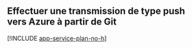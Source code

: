 ## <a name="push-to-azure-from-git"></a>Effectuer une transmission de type push vers Azure à partir de Git

[!INCLUDE [app-service-plan-no-h](app-service-web-git-push-to-azure-no-h.md)]
